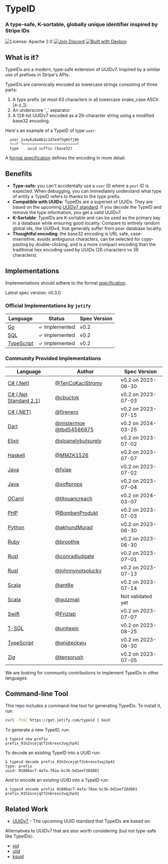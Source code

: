 # TypeID

### A type-safe, K-sortable, globally unique identifier inspired by Stripe IDs

![License: Apache 2.0](https://img.shields.io/github/license/jetify-com/typeid) [![Join Discord](https://img.shields.io/discord/903306922852245526?color=7389D8&label=discord&logo=discord&logoColor=ffffff)](https://discord.gg/jetify) [![Built with Devbox](https://www.jetify.com/img/devbox/shield_galaxy.svg)](https://www.jetify.com/devbox/)

## What is it?

TypeIDs are a modern, type-safe extension of UUIDv7. Inspired by a similar use of prefixes
in Stripe's APIs.

TypeIDs are canonically encoded as lowercase strings consisting of three parts:

1. A type prefix (at most 63 characters in all lowercase snake_case ASCII [a-z_]).
2. An underscore '\_' separator
3. A 128-bit UUIDv7 encoded as a 26-character string using a modified base32 encoding.

Here's an example of a TypeID of type `user`:

```
  user_2x4y6z8a0b1c2d3e4f5g6h7j8k
  └──┘ └────────────────────────┘
  type    uuid suffix (base32)
```

A [formal specification](./spec) defines the encoding in more detail.

## Benefits

- **Type-safe:** you can't accidentally use a `user` ID where a `post` ID is expected. When debugging, you can
  immediately understand what type of entity a TypeID refers to thanks to the type prefix.
- **Compatible with UUIDs:** TypeIDs are a superset of UUIDs. They are based on the upcoming [UUIDv7 standard](https://www.ietf.org/archive/id/draft-peabody-dispatch-new-uuid-format-04.html#name-uuid-version-7). If you decode the TypeID and remove the type information, you get a valid UUIDv7.
- **K-Sortable**: TypeIDs are K-sortable and can be used as the primary key in a database while ensuring good
  locality. Compare to entirely random global ids, like UUIDv4, that generally suffer from poor database locality.
- **Thoughtful encoding**: the base32 encoding is URL safe, case-insensitive, avoids ambiguous characters, can be
  selected for copy-pasting by double-clicking, and is a more compact encoding than the traditional hex encoding used by UUIDs (26 characters vs 36 characters).

## Implementations

Implementations should adhere to the formal [specification](./spec).

Latest spec version: v0.3.0

### Official Implementations by `jetify`

| Language                                              | Status        | Spec Version |
| ----------------------------------------------------- | ------------- | ------------ |
| [Go](https://github.com/jetify-com/typeid-go)         | ✓ Implemented | v0.2         |
| [SQL](https://github.com/jetify-com/typeid-sql)       | ✓ Implemented | v0.2         |
| [TypeScript](https://github.com/jetify-com/typeid-js) | ✓ Implemented | v0.2         |

### Community Provided Implementations

| Language                                                      | Author                                                                                    | Spec Version       |
| ------------------------------------------------------------- | ----------------------------------------------------------------------------------------- | ------------------ |
| [C# (.Net)](https://github.com/TenCoKaciStromy/typeid-dotnet) | [@TenCoKaciStromy](https://github.com/TenCoKaciStromy)                                    | v0.2 on 2023-06-30 |
| [C# (.Net Standard 2.1)](https://github.com/cbuctok/typeId)   | [@cbuctok](https://github.com/cbuctok)                                                    | v0.2 on 2023-07-03 |
| [C# (.NET)](https://github.com/firenero/TypeId)               | [@firenero](https://github.com/firenero)                                                  | v0.2 on 2023-07-15 |
| [Dart](https://github.com/TBD54566975/typeid-dart)            | [@mistermoe](https://github.com/mistermoe) [@tbd54566975](https://github.com/tbd54566975) | v0.2 on 2024-03-25 |
| [Elixir](https://github.com/sloanelybutsurely/typeid-elixir)  | [@sloanelybutsurely](https://github.com/sloanelybutsurely)                                | v0.2 on 2023-07-02 |
| [Haskell](https://github.com/MMZK1526/mmzk-typeid)            | [@MMZK1526](https://github.com/MMZK1526)                                                  | v0.2 on 2023-07-07 |
| [Java](https://github.com/fxlae/typeid-java)                  | [@fxlae](https://github.com/fxlae)                                                        | v0.2 on 2023-07-02 |
| [Java](https://github.com/softprops/typeid-java)              | [@softprops](https://github.com/softprops)                                                | v0.2 on 2023-07-04 |
| [OCaml](https://github.com/titouancreach/typeid-ocaml)        | [@titouancreach](https://github.com/titouancreach)                                        | v0.2 on 2024-03-07 |
| [PHP](https://github.com/BombenProdukt/typeid)                | [@BombenProdukt](https://github.com/BombenProdukt)                                        | v0.2 on 2023-07-03 |
| [Python](https://github.com/akhundMurad/typeid-python)        | [@akhundMurad](https://github.com/akhundMurad)                                            | v0.2 on 2023-06-30 |
| [Ruby](https://github.com/broothie/typeid-ruby)               | [@broothie](https://github.com/broothie)                                                  | v0.2 on 2023-06-30 |
| [Rust](https://github.com/conradludgate/type-safe-id)         | [@conradludgate](https://github.com/conradludgate)                                        | v0.2 on 2023-07-01 |
| [Rust](https://github.com/johnnynotsolucky/strong_id)         | [@johnnynotsolucky](https://github.com/johnnynotsolucky)                                  | v0.2 on 2023-07-13 |
| [Scala](https://github.com/ant8e/uuid4cats-effect)            | [@ant8e](https://github.com/ant8e)                                                        | v0.2 on 2023-07-14 |
| [Scala](https://github.com/guizmaii-opensource/zio-uuid)      | [@guizmaii](https://github.com/guizmaii)                                                  | Not validated yet  |
| [Swift](https://github.com/Frizlab/swift-typeid)              | [@Frizlab](https://github.com/Frizlab)                                                    | v0.2 on 2023-07-07 |
| [T-SQL](https://github.com/uniteeio/typeid_tsql)              | [@uniteeio](https://github.com/uniteeio)                                                  | v0.2 on 2023-08-25 |
| [TypeScript](https://github.com/ongteckwu/typeid-ts)          | [@ongteckwu](https://github.com/ongteckwu)                                                | v0.2 on 2023-06-30 |
| [Zig](https://github.com/tensorush/zig-typeid)                | [@tensorush](https://github.com/tensorush)                                                | v0.2 on 2023-07-05 |

We are looking for community contributions to implement TypeIDs in other languages.

## Command-line Tool

This repo includes a command-line tool for generating TypeIDs. To install it, run:

```bash
curl -fsSL https://get.jetify.com/typeid | bash
```

To generate a new TypeID, run:

```console
$ typeid new prefix
prefix_01h2xcejqtf2nbrexx3vqjhp41
```

To decode an existing TypeID into a UUID run:

```console
$ typeid decode prefix_01h2xcejqtf2nbrexx3vqjhp41
type: prefix
uuid: 0188bac7-4afa-78aa-bc3b-bd1eef28d881
```

And to encode an existing UUID into a TypeID run:

```console
$ typeid encode prefix 0188bac7-4afa-78aa-bc3b-bd1eef28d881
prefix_01h2xcejqtf2nbrexx3vqjhp41
```

## Related Work

- [UUIDv7](https://www.ietf.org/archive/id/draft-peabody-dispatch-new-uuid-format-04.html#name-uuid-version-7) - The upcoming UUID standard that TypeIDs are based on.

Alternatives to UUIDv7 that are also worth considering (but not type-safe like TypeIDs):

- [xid](https://github.com/rs/xid)
- [ulid](https://github.com/ulid)
- [ksuid](https://github.com/segmentio/ksuid)
